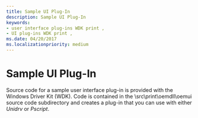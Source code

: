 ```yaml
---
title: Sample UI Plug-In
description: Sample UI Plug-In
keywords:
- user interface plug-ins WDK print ,
- UI plug-ins WDK print ,
ms.date: 04/20/2017
ms.localizationpriority: medium
---
```


# Sample UI Plug-In





Source code for a sample user interface plug-in is provided with the Windows Driver Kit (WDK). Code is contained in the \\src\\print\\oemdll\\oemui source code subdirectory and creates a plug-in that you can use with either *Unidrv* or *Pscript*.

 

 




